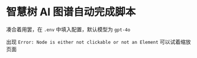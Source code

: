 # 智慧树 AI 图谱自动完成脚本

凑合着用罢，在 `.env` 中填入配置，默认模型为 `gpt-4o`

出现 `Error: Node is either not clickable or not an Element` 可以试着缩放页面
